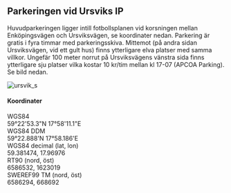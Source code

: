 
## Parkeringen vid Ursviks IP

Huvudparkeringen ligger intill fotbollsplanen vid korsningen mellan Enköpingsvägen och Ursviksvägen, se koordinater nedan. Parkering är gratis i fyra timmar med parkeringsskiva. Mittemot (på andra sidan Ursviksvägen, vid ett gult hus) finns ytterligare elva platser med samma villkor. Ungefär 100 meter norrut på Ursviksvägens vänstra sida finns ytterligare sju platser vilka kostar 10 kr/tim mellan kl 17-07 (APCOA Parking). Se bild nedan.

![ursvik_s](https://user-images.githubusercontent.com/62021989/183093422-a69ab6e2-8400-41dc-b50c-c29457a529ea.jpg)

#### Koordinater
WGS84    
59°22'53.3"N 17°58'11.1"E    
WGS84 DDM    
59°22.888'N 17°58.186'E    
WGS84 decimal (lat, lon)    
59.381474, 17.96976    
RT90 (nord, öst)    
6586532, 1623019    
SWEREF99 TM (nord, öst)    
6586294, 668692     

